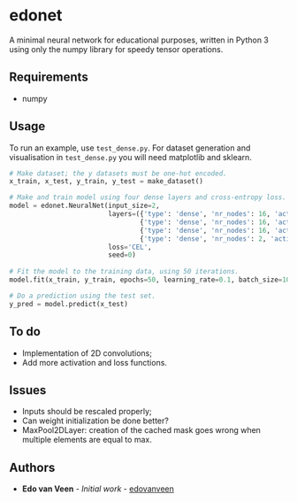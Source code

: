 # edonet
A minimal neural network for educational purposes, written in Python 3 using only the numpy library for speedy tensor operations.

## Requirements
* numpy

## Usage
To run an example, use `test_dense.py`. For dataset generation and visualisation in `test_dense.py` you will need matplotlib and sklearn.

```python
# Make dataset; the y datasets must be one-hot encoded.
x_train, x_test, y_train, y_test = make_dataset()

# Make and train model using four dense layers and cross-entropy loss.
model = edonet.NeuralNet(input_size=2,
                         layers=({'type': 'dense', 'nr_nodes': 16, 'activation': 'relu'},
                                 {'type': 'dense', 'nr_nodes': 16, 'activation': 'tanh'},
                                 {'type': 'dense', 'nr_nodes': 16, 'activation': 'relu'},
                                 {'type': 'dense', 'nr_nodes': 2, 'activation': 'softmax'}),
                         loss='CEL',
                         seed=0)
                         
# Fit the model to the training data, using 50 iterations.
model.fit(x_train, y_train, epochs=50, learning_rate=0.1, batch_size=10)

# Do a prediction using the test set.
y_pred = model.predict(x_test)
```
## To do

* Implementation of 2D convolutions;
* Add more activation and loss functions.

## Issues

* Inputs should be rescaled properly;
* Can weight initialization be done better?
* MaxPool2DLayer: creation of the cached mask goes wrong when multiple elements are equal to max.

## Authors
* **Edo van Veen** - *Initial work* - [edovanveen](https://github.com/edovanveen)
